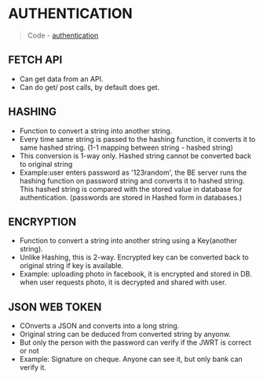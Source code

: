 # AUTHENTICATION
> Code - [authentication](/00_MY_UPDATES/ClassCodes/3_2_Authentication/)

## FETCH API
* Can get data from an API.
* Can do get/ post calls, by default does get.

## HASHING
* Function to convert a string into another string.
* Every time same string is passed to the hashing function, it converts it to same hashed string. (1-1 mapping between string - hashed string)
* This conversion is 1-way only. Hashed string cannot be converted back to original string
* Example:user enters password as '123random', the BE server runs the hashing function on password string and converts it to hashed string. This hashed string is compared with the stored value in database for authentication. (passwords are stored in Hashed form in databases.)

## ENCRYPTION
* Function to convert a string into another string using a Key(another string).
* Unlike Hashing, this is 2-way. Encrypted key can be converted back to original string if key is available.
* Example: uploading photo in facebook, it is encrypted and stored in DB. when user requests photo, it is decrypted and shared with user.
  
## JSON WEB TOKEN
* COnverts a JSON and converts into a long string.
* Original string can be deduced from converted string by anyonw.
* But only the person with the password can verify if the JWRT is correct or not
 * Example: Signature on cheque. Anyone can see it, but only bank can verify it.